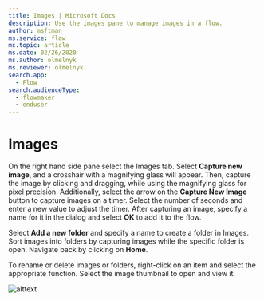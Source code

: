 ```yaml
---
title: Images | Microsoft Docs
description: Use the images pane to manage images in a flow.
author: msftman
ms.service: flow
ms.topic: article
ms.date: 02/26/2020
ms.author: olmelnyk
ms.reviewer: olmelnyk
search.app: 
  - Flow
search.audienceType: 
  - flowmaker
  - enduser
---
```


# Images

On the right hand side pane select the Images tab. Select **Capture new image**, and a crosshair with a magnifying glass will appear. Then, capture the image by clicking and dragging, while using the magnifying glass for pixel precision. Additionally, select the arrow on the **Capture New Image** button to capture images on a timer. Select the number of seconds and enter a new value to adjust the timer. After capturing an image, specify a name for it in the dialog and select **OK** to add it to the flow.

Select **Add a new folder** and specify a name to create a folder in Images. Sort images into folders by capturing images while the specific folder is open. Navigate back by clicking on **Home**.

To rename or delete images or folders, right-click on an item and select the appropriate function. Select the image thumbnail to open and view it.

![alttext](\media\imgname.png)